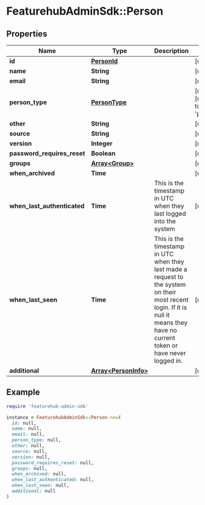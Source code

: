 # FeaturehubAdminSdk::Person

## Properties

| Name | Type | Description | Notes |
| ---- | ---- | ----------- | ----- |
| **id** | [**PersonId**](PersonId.md) |  | [optional] |
| **name** | **String** |  | [optional] |
| **email** | **String** |  | [optional] |
| **person_type** | [**PersonType**](PersonType.md) |  | [optional][default to &#39;person&#39;] |
| **other** | **String** |  | [optional] |
| **source** | **String** |  | [optional] |
| **version** | **Integer** |  | [optional] |
| **password_requires_reset** | **Boolean** |  | [optional] |
| **groups** | [**Array&lt;Group&gt;**](Group.md) |  | [optional] |
| **when_archived** | **Time** |  | [optional] |
| **when_last_authenticated** | **Time** | This is the timestamp in UTC when they last logged into the system | [optional] |
| **when_last_seen** | **Time** | This is the timestamp in UTC when they last made a request to the system on their most recent login. If it is null it means they have no current token or have never logged in. | [optional] |
| **additional** | [**Array&lt;PersonInfo&gt;**](PersonInfo.md) |  | [optional] |

## Example

```ruby
require 'featurehub-admin-sdk'

instance = FeaturehubAdminSdk::Person.new(
  id: null,
  name: null,
  email: null,
  person_type: null,
  other: null,
  source: null,
  version: null,
  password_requires_reset: null,
  groups: null,
  when_archived: null,
  when_last_authenticated: null,
  when_last_seen: null,
  additional: null
)
```

